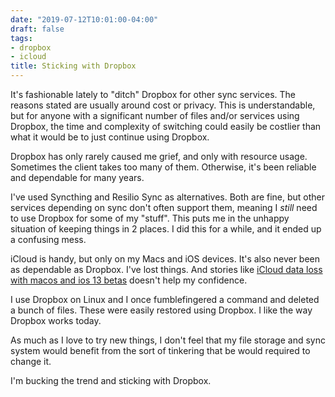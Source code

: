 ```yaml
---
date: "2019-07-12T10:01:00-04:00"
draft: false
tags:
- dropbox
- icloud
title: Sticking with Dropbox
---
```


It's fashionable lately to "ditch" Dropbox for other sync services. The reasons stated are usually around cost or privacy. This is understandable, but for anyone with a significant number of files and/or services using Dropbox, the time and complexity of switching could easily be costlier than what it would be to just continue using Dropbox.

Dropbox has only rarely caused me grief, and only with resource usage. Sometimes the client takes too many of them. Otherwise, it's been reliable and dependable for many years.

I've used Syncthing and Resilio Sync as alternatives. Both are fine, but other services depending on sync don't often support them, meaning I _still_ need to use Dropbox for some of my "stuff". This puts me in the unhappy situation of keeping things in 2 places. I did this for a while, and it ended up a confusing mess.

iCloud is handy, but only on my Macs and iOS devices. It's also never been as dependable as Dropbox. I've lost things. And stories like [iCloud data loss with macos and ios 13 betas](https://mjtsai.com/blog/2019/07/11/icloud-data-loss-with-macos-10-15-and-ios-13-betas/) doesn't help my confidence.

I use Dropbox on Linux and I once fumblefingered a command and deleted a bunch of files. These were easily restored using Dropbox. I like the way Dropbox works today.

As much as I love to try new things, I don't feel that my file storage and sync system would benefit from the sort of tinkering that be would required to change it.

I'm bucking the trend and sticking with Dropbox.
